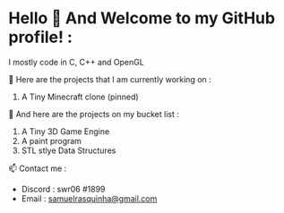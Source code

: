 # Hello 👋 And Welcome to my GitHub profile! : 

<!--
**swr06/swr06** is a ✨ _special_ ✨ repository because its `README.md` (this file) appears on your GitHub profile.

Here are some ideas to get you started:

- 🔭 I’m currently working on ...
- 🌱 I’m currently learning ...
- 👯 I’m looking to collaborate on ...
- 🤔 I’m looking for help with ...
- 💬 Ask me about ...
- 📫 How to reach me: ...
- 😄 Pronouns: ...
- ⚡ Fun fact: ...
-->

I mostly code in C, C++ and OpenGL 

🔭 Here are the projects that I am currently working on :
  1) A Tiny Minecraft clone (pinned)

🔭 And here are the projects on my bucket list : 
  1) A Tiny 3D Game Engine
  2) A paint program
  3) STL stlye Data Structures

📫 Contact me :
- Discord : swr06 #1899
- Email : samuelrasquinha@gmail.com

